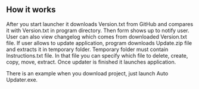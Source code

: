 ## How it works
After you start launcher it downloads Version.txt from GitHub and compares it with Version.txt in program directory.
Then form shows up to notify user. User can also view changelog which comes from downloaded Version.txt file. If user allows to update application, program downloads Update.zip file and extracts it in temporary folder.
Temporary folder must contain Instructions.txt file. In that file you can specify which file to delete, create, copy, move, extract.
Once updater is finished it launches application.

There is an example when you download project, just launch Auto Updater.exe.
